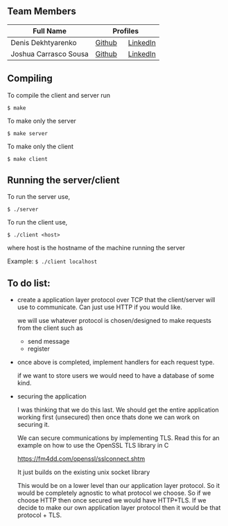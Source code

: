 
## Team Members
| Full Name | Profiles |
|-----------|-------------------------|
| Denis Dekhtyarenko | [Github](https://github.com/Umenemo) &nbsp;&nbsp;&nbsp;&nbsp; [LinkedIn](https://www.linkedin.com/in/denis-dekhtyarenko-522a90210/)
|Joshua Carrasco Sousa | [Github](https://github.com/asdwhy) &nbsp;&nbsp;&nbsp;&nbsp; [LinkedIn](https://www.linkedin.com/in/joshua-carrasco-sousa/)

## Compiling
To compile the client and server run

```$ make```

To make only the server

```$ make server```

To make only the client

```$ make client```


## Running the server/client
To run the server use,

```$ ./server ```

To run the client use,

```$ ./client <host> ```

where host is the hostname of the machine running the server

Example: ```$ ./client localhost ```


## To do list:

- create a application layer protocol over TCP that the client/server will use to communicate. Can just use HTTP if you would like. 

    we will use whatever protocol is chosen/designed to make requests from the client such as

    - send message
    - register
    
- once above is completed, implement handlers for each request type.

    if we want to store users we would need to have a database of some kind.

- securing the application

    I was thinking that we do this last. We should get the entire application working first (unsecured) then once thats done we can work on securing it.

    We can secure communications by implementing TLS.
    Read this for an example on how to use the OpenSSL TLS library in C

    https://fm4dd.com/openssl/sslconnect.shtm

    It just builds on the existing unix socket library


    This would be on a lower level than our application layer protocol. So it would be completely agnostic to what protocol we choose. 
    So if we choose HTTP then once secured we would have HTTP+TLS. If we decide to make our own application layer protocol then it would be that protocol + TLS.
